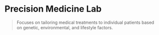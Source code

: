 # Precision Medicine Lab

> Focuses on tailoring medical treatments to individual patients based on genetic, environmental, and lifestyle factors.
>